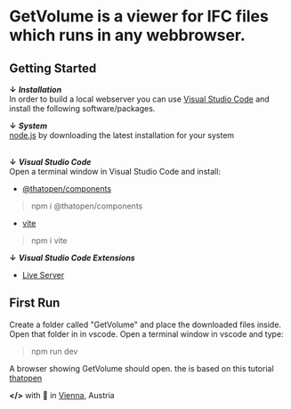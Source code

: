 # GetVolume is a viewer for IFC files which runs in any webbrowser.

## Getting Started

**↓** ***Installation***<br>
In order to build a local webserver you can use [Visual Studio Code](https://code.visualstudio.com/download) and install the following software/packages.<p>
**↓** ***System***<br>
[node.js](https://nodejs.org/en/download/current) by downloading the latest installation for your system<p>
<br>
**↓** ***Visual Studio Code***<br>
Open a terminal window in Visual Studio Code and install:<br>
* [@thatopen/components](https://www.npmjs.com/package/@thatopen/components)<br>
> npm i @thatopen/components
>
* [vite](https://vite.dev/guide/why.html)<br>
> npm i vite<br>
>
**↓** ***Visual Studio Code Extensions***<br>
* [Live Server](https://marketplace.visualstudio.com/items?itemName=ritwickdey.LiveServer)<p>

## First Run

Create a folder called "GetVolume" and place the downloaded files inside. Open that folder in in vscode. Open a terminal window in vscode and type: 
> npm run dev
>
A browser showing GetVolume should open. the is based on this tutorial [thatopen](https://docs.thatopen.com/api/@thatopen/components-front/classes/VolumeMeasurement)

**</>** with 🖤 in [Vienna](https://en.wikipedia.org/wiki/Vienna), Austria

